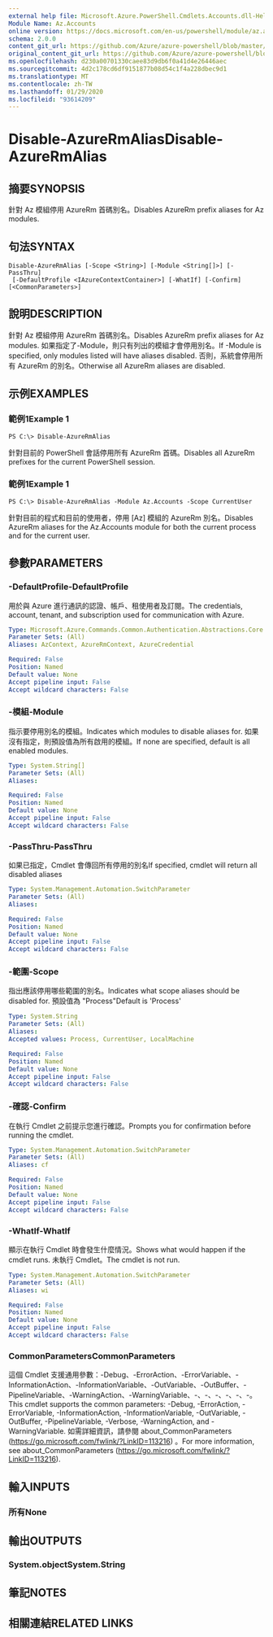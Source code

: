 ```yaml
---
external help file: Microsoft.Azure.PowerShell.Cmdlets.Accounts.dll-Help.xml
Module Name: Az.Accounts
online version: https://docs.microsoft.com/en-us/powershell/module/az.accounts/disable-azurermalias
schema: 2.0.0
content_git_url: https://github.com/Azure/azure-powershell/blob/master/src/Accounts/Accounts/help/Disable-AzureRmAlias.md
original_content_git_url: https://github.com/Azure/azure-powershell/blob/master/src/Accounts/Accounts/help/Disable-AzureRmAlias.md
ms.openlocfilehash: d230a00701330caee83d9db6f0a41d4e26446aec
ms.sourcegitcommit: 4d2c178cd6df9151877b08d54c1f4a228dbec9d1
ms.translationtype: MT
ms.contentlocale: zh-TW
ms.lasthandoff: 01/29/2020
ms.locfileid: "93614209"
---
```

# <span data-ttu-id="7d4b3-101">Disable-AzureRmAlias</span><span class="sxs-lookup"><span data-stu-id="7d4b3-101">Disable-AzureRmAlias</span></span>

## <span data-ttu-id="7d4b3-102">摘要</span><span class="sxs-lookup"><span data-stu-id="7d4b3-102">SYNOPSIS</span></span>
<span data-ttu-id="7d4b3-103">針對 Az 模組停用 AzureRm 首碼別名。</span><span class="sxs-lookup"><span data-stu-id="7d4b3-103">Disables AzureRm prefix aliases for Az modules.</span></span>

## <span data-ttu-id="7d4b3-104">句法</span><span class="sxs-lookup"><span data-stu-id="7d4b3-104">SYNTAX</span></span>

```
Disable-AzureRmAlias [-Scope <String>] [-Module <String[]>] [-PassThru]
 [-DefaultProfile <IAzureContextContainer>] [-WhatIf] [-Confirm] [<CommonParameters>]
```

## <span data-ttu-id="7d4b3-105">說明</span><span class="sxs-lookup"><span data-stu-id="7d4b3-105">DESCRIPTION</span></span>
<span data-ttu-id="7d4b3-106">針對 Az 模組停用 AzureRm 首碼別名。</span><span class="sxs-lookup"><span data-stu-id="7d4b3-106">Disables AzureRm prefix aliases for Az modules.</span></span> <span data-ttu-id="7d4b3-107">如果指定了-Module，則只有列出的模組才會停用別名。</span><span class="sxs-lookup"><span data-stu-id="7d4b3-107">If -Module is specified, only modules listed will have aliases disabled.</span></span> <span data-ttu-id="7d4b3-108">否則，系統會停用所有 AzureRm 的別名。</span><span class="sxs-lookup"><span data-stu-id="7d4b3-108">Otherwise all AzureRm aliases are disabled.</span></span>

## <span data-ttu-id="7d4b3-109">示例</span><span class="sxs-lookup"><span data-stu-id="7d4b3-109">EXAMPLES</span></span>

### <span data-ttu-id="7d4b3-110">範例1</span><span class="sxs-lookup"><span data-stu-id="7d4b3-110">Example 1</span></span>
```
PS C:\> Disable-AzureRmAlias
```

<span data-ttu-id="7d4b3-111">針對目前的 PowerShell 會話停用所有 AzureRm 首碼。</span><span class="sxs-lookup"><span data-stu-id="7d4b3-111">Disables all AzureRm prefixes for the current PowerShell session.</span></span>

### <span data-ttu-id="7d4b3-112">範例1</span><span class="sxs-lookup"><span data-stu-id="7d4b3-112">Example 1</span></span>
```
PS C:\> Disable-AzureRmAlias -Module Az.Accounts -Scope CurrentUser
```

<span data-ttu-id="7d4b3-113">針對目前的程式和目前的使用者，停用 [Az] 模組的 AzureRm 別名。</span><span class="sxs-lookup"><span data-stu-id="7d4b3-113">Disables AzureRm aliases for the Az.Accounts module for both the current process and for the current user.</span></span>

## <span data-ttu-id="7d4b3-114">參數</span><span class="sxs-lookup"><span data-stu-id="7d4b3-114">PARAMETERS</span></span>

### <span data-ttu-id="7d4b3-115">-DefaultProfile</span><span class="sxs-lookup"><span data-stu-id="7d4b3-115">-DefaultProfile</span></span>
<span data-ttu-id="7d4b3-116">用於與 Azure 進行通訊的認證、帳戶、租使用者及訂閱。</span><span class="sxs-lookup"><span data-stu-id="7d4b3-116">The credentials, account, tenant, and subscription used for communication with Azure.</span></span>

```yaml
Type: Microsoft.Azure.Commands.Common.Authentication.Abstractions.Core.IAzureContextContainer
Parameter Sets: (All)
Aliases: AzContext, AzureRmContext, AzureCredential

Required: False
Position: Named
Default value: None
Accept pipeline input: False
Accept wildcard characters: False
```

### <span data-ttu-id="7d4b3-117">-模組</span><span class="sxs-lookup"><span data-stu-id="7d4b3-117">-Module</span></span>
<span data-ttu-id="7d4b3-118">指示要停用別名的模組。</span><span class="sxs-lookup"><span data-stu-id="7d4b3-118">Indicates which modules to disable aliases for.</span></span>
<span data-ttu-id="7d4b3-119">如果沒有指定，則預設值為所有啟用的模組。</span><span class="sxs-lookup"><span data-stu-id="7d4b3-119">If none are specified, default is all enabled modules.</span></span>

```yaml
Type: System.String[]
Parameter Sets: (All)
Aliases:

Required: False
Position: Named
Default value: None
Accept pipeline input: False
Accept wildcard characters: False
```

### <span data-ttu-id="7d4b3-120">-PassThru</span><span class="sxs-lookup"><span data-stu-id="7d4b3-120">-PassThru</span></span>
<span data-ttu-id="7d4b3-121">如果已指定，Cmdlet 會傳回所有停用的別名</span><span class="sxs-lookup"><span data-stu-id="7d4b3-121">If specified, cmdlet will return all disabled aliases</span></span>

```yaml
Type: System.Management.Automation.SwitchParameter
Parameter Sets: (All)
Aliases:

Required: False
Position: Named
Default value: None
Accept pipeline input: False
Accept wildcard characters: False
```

### <span data-ttu-id="7d4b3-122">-範圍</span><span class="sxs-lookup"><span data-stu-id="7d4b3-122">-Scope</span></span>
<span data-ttu-id="7d4b3-123">指出應該停用哪些範圍的別名。</span><span class="sxs-lookup"><span data-stu-id="7d4b3-123">Indicates what scope aliases should be disabled for.</span></span> <span data-ttu-id="7d4b3-124">預設值為 "Process"</span><span class="sxs-lookup"><span data-stu-id="7d4b3-124">Default is 'Process'</span></span>

```yaml
Type: System.String
Parameter Sets: (All)
Aliases:
Accepted values: Process, CurrentUser, LocalMachine

Required: False
Position: Named
Default value: None
Accept pipeline input: False
Accept wildcard characters: False
```

### <span data-ttu-id="7d4b3-125">-確認</span><span class="sxs-lookup"><span data-stu-id="7d4b3-125">-Confirm</span></span>
<span data-ttu-id="7d4b3-126">在執行 Cmdlet 之前提示您進行確認。</span><span class="sxs-lookup"><span data-stu-id="7d4b3-126">Prompts you for confirmation before running the cmdlet.</span></span>

```yaml
Type: System.Management.Automation.SwitchParameter
Parameter Sets: (All)
Aliases: cf

Required: False
Position: Named
Default value: None
Accept pipeline input: False
Accept wildcard characters: False
```

### <span data-ttu-id="7d4b3-127">-WhatIf</span><span class="sxs-lookup"><span data-stu-id="7d4b3-127">-WhatIf</span></span>
<span data-ttu-id="7d4b3-128">顯示在執行 Cmdlet 時會發生什麼情況。</span><span class="sxs-lookup"><span data-stu-id="7d4b3-128">Shows what would happen if the cmdlet runs.</span></span>
<span data-ttu-id="7d4b3-129">未執行 Cmdlet。</span><span class="sxs-lookup"><span data-stu-id="7d4b3-129">The cmdlet is not run.</span></span>

```yaml
Type: System.Management.Automation.SwitchParameter
Parameter Sets: (All)
Aliases: wi

Required: False
Position: Named
Default value: None
Accept pipeline input: False
Accept wildcard characters: False
```

### <span data-ttu-id="7d4b3-130">CommonParameters</span><span class="sxs-lookup"><span data-stu-id="7d4b3-130">CommonParameters</span></span>
<span data-ttu-id="7d4b3-131">這個 Cmdlet 支援通用參數：-Debug、-ErrorAction、-ErrorVariable、-InformationAction、-InformationVariable、-OutVariable、-OutBuffer、-PipelineVariable、-WarningAction、-WarningVariable、-、-、-、-、-、-。</span><span class="sxs-lookup"><span data-stu-id="7d4b3-131">This cmdlet supports the common parameters: -Debug, -ErrorAction, -ErrorVariable, -InformationAction, -InformationVariable, -OutVariable, -OutBuffer, -PipelineVariable, -Verbose, -WarningAction, and -WarningVariable.</span></span> <span data-ttu-id="7d4b3-132">如需詳細資訊，請參閱 about_CommonParameters (https://go.microsoft.com/fwlink/?LinkID=113216) 。</span><span class="sxs-lookup"><span data-stu-id="7d4b3-132">For more information, see about_CommonParameters (https://go.microsoft.com/fwlink/?LinkID=113216).</span></span>

## <span data-ttu-id="7d4b3-133">輸入</span><span class="sxs-lookup"><span data-stu-id="7d4b3-133">INPUTS</span></span>

### <span data-ttu-id="7d4b3-134">所有</span><span class="sxs-lookup"><span data-stu-id="7d4b3-134">None</span></span>

## <span data-ttu-id="7d4b3-135">輸出</span><span class="sxs-lookup"><span data-stu-id="7d4b3-135">OUTPUTS</span></span>

### <span data-ttu-id="7d4b3-136">System.object</span><span class="sxs-lookup"><span data-stu-id="7d4b3-136">System.String</span></span>

## <span data-ttu-id="7d4b3-137">筆記</span><span class="sxs-lookup"><span data-stu-id="7d4b3-137">NOTES</span></span>

## <span data-ttu-id="7d4b3-138">相關連結</span><span class="sxs-lookup"><span data-stu-id="7d4b3-138">RELATED LINKS</span></span>

